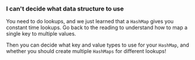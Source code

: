 ### I can't decide what data structure to use
You need to do lookups, and we just learned that a `HashMap` gives you
constant time lookups. Go back to the reading to understand how to map a
single key to multiple values.

Then you can decide what key and value types to use for your `HashMap`,
and whether you should create multiple `HashMaps` for different lookups!
